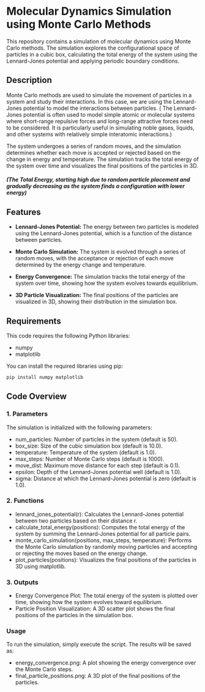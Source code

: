 # Molecular Dynamics Simulation using Monte Carlo Methods

This repository contains a simulation of molecular dynamics using Monte Carlo methods. The simulation explores the configurational space of particles in a cubic box, calculating the total energy of the system using the Lennard-Jones potential and applying periodic boundary conditions.

## Description

Monte Carlo methods are used to simulate the movement of particles in a system and study their interactions. In this case, we are using the Lennard-Jones potential to model the interactions between particles. ( The Lennard-Jones potential is often used to model simple atomic or molecular systems where short-range repulsive forces and long-range attractive forces need to be considered. It is particularly useful in simulating noble gases, liquids, and other systems with relatively simple interatomic interactions.)

The system undergoes a series of random moves, and the simulation determines whether each move is accepted or rejected based on the change in energy and temperature. The simulation tracks the total energy of the system over time and visualizes the final positions of the particles in 3D.

##### (The Total Energy, starting high due to random particle placement and gradually decreasing as the system finds a configuration with lower energy)

## Features

* **Lennard-Jones Potential:** The energy between two particles is modeled using the Lennard-Jones potential, which is a function of the distance between particles.

* **Monte Carlo Simulation:** The system is evolved through a series of random moves, with the acceptance or rejection of each move determined by the energy change and temperature.
  
* **Energy Convergence:** The simulation tracks the total energy of the system over time, showing how the system evolves towards equilibrium.
  
* **3D Particle Visualization:** The final positions of the particles are visualized in 3D, showing their distribution in the simulation box.
  
## Requirements
This code requires the following Python libraries:
* numpy
* matplotlib

You can install the required libraries using pip:

   ```bash
   pip install numpy matplotlib
   ```

## Code Overview

### 1. Parameters
The simulation is initialized with the following parameters:
* num_particles: Number of particles in the system (default is 50).
* box_size: Size of the cubic simulation box (default is 10.0).
* temperature: Temperature of the system (default is 1.0).
* max_steps: Number of Monte Carlo steps (default is 1000).
* move_dist: Maximum move distance for each step (default is 0.1).
* epsilon: Depth of the Lennard-Jones potential well (default is 1.0).
* sigma: Distance at which the Lennard-Jones potential is zero (default is 1.0).

  
### 2. Functions
* lennard_jones_potential(r): Calculates the Lennard-Jones potential between two particles based on their distance r.
* calculate_total_energy(positions): Computes the total energy of the system by summing the Lennard-Jones potential for all particle pairs.
* monte_carlo_simulation(positions, max_steps, temperature): Performs the Monte Carlo simulation by randomly moving particles and accepting or rejecting the moves based on the energy change.
* plot_particles(positions): Visualizes the final positions of the particles in 3D using matplotlib.


### 3. Outputs
* Energy Convergence Plot: The total energy of the system is plotted over time, showing how the system evolves toward equilibrium.
* Particle Position Visualization: A 3D scatter plot shows the final positions of the particles in the simulation box.


### Usage
To run the simulation, simply execute the script. The results will be saved as:
* energy_convergence.png: A plot showing the energy convergence over the Monte Carlo steps.
* final_particle_positions.png: A 3D plot of the final positions of the particles.
